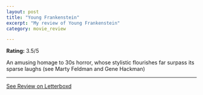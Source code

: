 ```yaml
---
layout: post
title: "Young Frankenstein"
excerpt: "My review of Young Frankenstein"
category: movie_review

---
```


**Rating:** 3.5/5

An amusing homage to 30s horror, whose stylistic flourishes far surpass its sparse laughs (see Marty Feldman and Gene Hackman)

<hr>

[See Review on Letterboxd](https://boxd.it/2dfaeP)
